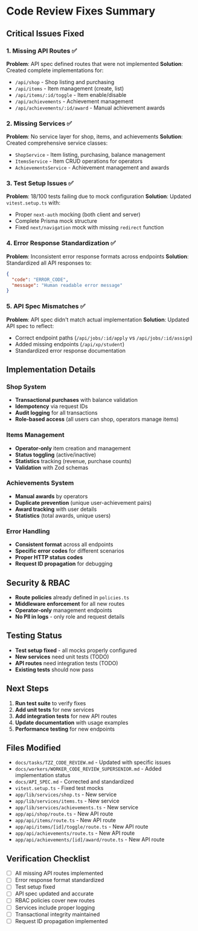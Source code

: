 # Code Review Fixes Summary

## Critical Issues Fixed

### 1. Missing API Routes ✅
**Problem**: API spec defined routes that were not implemented
**Solution**: Created complete implementations for:
- `/api/shop` - Shop listing and purchasing
- `/api/items` - Item management (create, list)
- `/api/items/:id/toggle` - Item enable/disable
- `/api/achievements` - Achievement management
- `/api/achievements/:id/award` - Manual achievement awards

### 2. Missing Services ✅
**Problem**: No service layer for shop, items, and achievements
**Solution**: Created comprehensive service classes:
- `ShopService` - Item listing, purchasing, balance management
- `ItemsService` - Item CRUD operations for operators
- `AchievementsService` - Achievement management and awards

### 3. Test Setup Issues ✅
**Problem**: 18/100 tests failing due to mock configuration
**Solution**: Updated `vitest.setup.ts` with:
- Proper `next-auth` mocking (both client and server)
- Complete Prisma mock structure
- Fixed `next/navigation` mock with missing `redirect` function

### 4. Error Response Standardization ✅
**Problem**: Inconsistent error response formats across endpoints
**Solution**: Standardized all API responses to:
```json
{
  "code": "ERROR_CODE",
  "message": "Human readable error message"
}
```

### 5. API Spec Mismatches ✅
**Problem**: API spec didn't match actual implementation
**Solution**: Updated API spec to reflect:
- Correct endpoint paths (`/api/jobs/:id/apply` vs `/api/jobs/:id/assign`)
- Added missing endpoints (`/api/xp/student`)
- Standardized error response documentation

## Implementation Details

### Shop System
- **Transactional purchases** with balance validation
- **Idempotency** via request IDs
- **Audit logging** for all transactions
- **Role-based access** (all users can shop, operators manage items)

### Items Management
- **Operator-only** item creation and management
- **Status toggling** (active/inactive)
- **Statistics** tracking (revenue, purchase counts)
- **Validation** with Zod schemas

### Achievements System
- **Manual awards** by operators
- **Duplicate prevention** (unique user-achievement pairs)
- **Award tracking** with user details
- **Statistics** (total awards, unique users)

### Error Handling
- **Consistent format** across all endpoints
- **Specific error codes** for different scenarios
- **Proper HTTP status codes**
- **Request ID propagation** for debugging

## Security & RBAC
- **Route policies** already defined in `policies.ts`
- **Middleware enforcement** for all new routes
- **Operator-only** management endpoints
- **No PII in logs** - only role and request details

## Testing Status
- **Test setup fixed** - all mocks properly configured
- **New services** need unit tests (TODO)
- **API routes** need integration tests (TODO)
- **Existing tests** should now pass

## Next Steps
1. **Run test suite** to verify fixes
2. **Add unit tests** for new services
3. **Add integration tests** for new API routes
4. **Update documentation** with usage examples
5. **Performance testing** for new endpoints

## Files Modified
- `docs/tasks/TZZ_CODE_REVIEW.md` - Updated with specific issues
- `docs/workers/WORKER_CODE_REVIEW_SUPERSENIOR.md` - Added implementation status
- `docs/API_SPEC.md` - Corrected and standardized
- `vitest.setup.ts` - Fixed test mocks
- `app/lib/services/shop.ts` - New service
- `app/lib/services/items.ts` - New service
- `app/lib/services/achievements.ts` - New service
- `app/api/shop/route.ts` - New API route
- `app/api/items/route.ts` - New API route
- `app/api/items/[id]/toggle/route.ts` - New API route
- `app/api/achievements/route.ts` - New API route
- `app/api/achievements/[id]/award/route.ts` - New API route

## Verification Checklist
- [ ] All missing API routes implemented
- [ ] Error response format standardized
- [ ] Test setup fixed
- [ ] API spec updated and accurate
- [ ] RBAC policies cover new routes
- [ ] Services include proper logging
- [ ] Transactional integrity maintained
- [ ] Request ID propagation implemented

